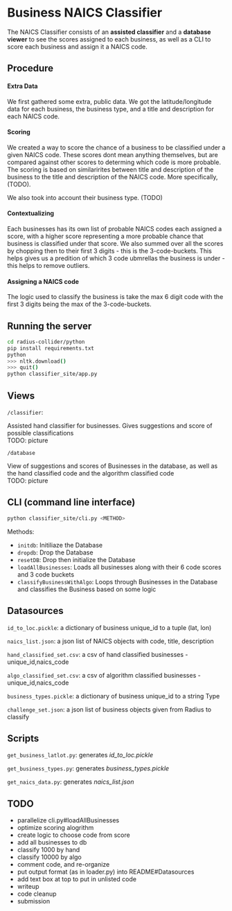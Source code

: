 # Business NAICS Classifier

The NAICS Classifier consists of an **assisted classifier** and a **database viewer** to see the scores assigned to each business, as well as a CLI to score each business and assign it a NAICS code.

## Procedure

#### Extra Data

We first gathered some extra, public data. We got the latitude/longitude data for each business, the business type, and a title and description for each NAICS code.

#### Scoring

We created a way to score the chance of a business to be classified under a given NAICS code. These scores dont mean anything themselves, but are compared against other scores to determing which code is more probable. The scoring is based on similarirites between title and description of the business to the title and description of the NAICS code. More specifically, (TODO).

We also took into account their business type. (TODO)


#### Contextualizing

Each businesses has its own list of probable NAICS codes each assigned a score, with a higher score representing a more probable chance that business is classified under that score. We also summed over all the scores by chopping then to their first 3 digits - this is the 3-code-buckets. This helps gives us a predition of which 3 code ubmrellas the business is under - this helps to remove outliers.

#### Assigning a NAICS code

The logic used to classify the business is take the max 6 digit code with the first 3 digits being the max of the 3-code-buckets.


## Running the server
```bash
cd radius-collider/python
pip install requirements.txt
python
>>> nltk.download()
>>> quit()
python classifier_site/app.py
```

## Views
`/classifier`:
    
Assisted hand classifier for businesses. Gives suggestions and score of possible classifications  
TODO: picture

`/database`

View of suggestions and scores of Businesses in the database, as well as the hand classified code and the algorithm classified code  
TODO: picture

## CLI (command line interface)
```bash
python classifier_site/cli.py <METHOD>
```
Methods: 
- `initdb`: Initiliaze the Database
- `dropdb`: Drop the Database
- `resetDB`: Drop then initialize the Database
- `loadAllBusinesses`: Loads all businesses along with their 6 code scores and 3 code buckets
- `classifyBusinessWithAlgo`: Loops through Businesses in the Database and classifies the Business based on some logic


## Datasources

`id_to_loc.pickle`: a dictionary of business unique_id to a tuple (lat, lon)

`naics_list.json`: a json list of NAICS objects with code, title, description

`hand_classified_set.csv`: a csv of hand classified businesses - unique_id,naics_code

`algo_classified_set.csv`: a csv of algorithm classified businesses - unique_id,naics_code

`business_types.pickle`: a dictionary of business unique_id to a string Type

`challenge_set.json`: a json list of business objects given from Radius to classify


## Scripts

`get_business_latlot.py`: generates *id_to_loc.pickle*

`get_business_types.py`: generates *business_types.pickle*

`get_naics_data.py`: generates *naics_list.json*


## TODO
- parallelize cli.py#loadAllBusinesses
- optimize scoring alogrithm
- create logic to choose code from score
- add all businesses to db
- classify 1000 by hand
- classify 10000 by algo
- comment code, and re-organize
- put output format (as in loader.py) into README#Datasources
- add text box at top to put in unlisted code
- writeup
- code cleanup
- submission

